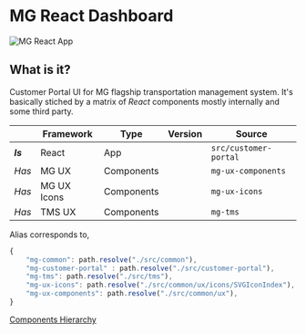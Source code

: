 # MG React Dashboard
![MG React App](https://s3.amazonaws.com/qp-photo/mg-dashboard-mockup.png)

## What is it?

Customer Portal UI for MG flagship transportation management system. It's basically stiched by a matrix of _React_ components mostly internally and some third party. 

|         | Framework    | Type      | Version|  Source               |
|---------| -------------|-----------|--------|-----------------------|
| **_Is_**| React        | App       |        | `src/customer-portal` |
| _Has_   | MG UX        | Components|        | `mg-ux-components`    |
| _Has_   | MG UX Icons  | Components|        | `mg-ux-icons`         |
| _Has_   | TMS UX       | Components|        | `mg-tms`              |

Alias corresponds to,

```javascript
{
    "mg-common": path.resolve("./src/common"),
    "mg-customer-portal" : path.resolve("./src/customer-portal"),
    "mg-tms": path.resolve("./src/tms"),
    "mg-ux-icons": path.resolve("./src/common/ux/icons/SVGIconIndex"),
    "mg-ux-components": path.resolve("./src/common/ux"),
}
```

[Components Hierarchy](https://dynalist.io/d/ZfGkJughdoGi_4WwM6tDTS7R)

